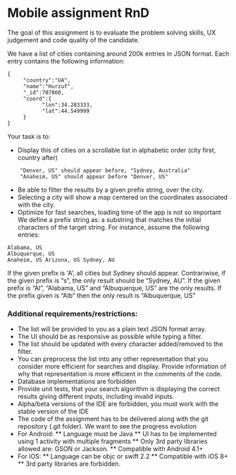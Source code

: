 # Mobile assignment RnD

The goal of this assignment is to evaluate the problem solving skills, UX judgement and code quality of the candidate.

We have a list of cities containing around 200k entries in JSON format. Each entry contains the following information:
```
{
     "country":"UA",
     "name":"Hurzuf",
     "_id":707860,
     "coord":{
           "lon":34.283333,
           "lat":44.549999
     }
}
```

Your task is to:

* Display this of cities on a scrollable list in alphabetic order (city first, country after)
```
    "Denver, US" should appear before, "Sydney, Australia"
    "Anaheim, US" should appear before "Denver, US"
```    
* Be able to filter the results by a given prefix string, over the city.
* Selecting a city will show a map centered on the coordinates associated with the city.
* Optimize for fast searches, loading time of the app is not so important
We define a prefix string as: a substring that matches the initial characters of the target string. For instance, assume the following entries:
```
Alabama, US
Albuquerque, US
Anaheim, US Arizona, US Sydney, AU
```
If the given prefix is 'A', all cities but Sydney should appear. Contrariwise, if the given prefix is “s”, the only result should be “Sydney, AU”.
If the given prefix is “Al”, “Alabama, US” and “Albuquerque, US” are the only results.
If the prefix given is “Alb” then the only result is “Albuquerque, US”

### Additional requirements/restrictions:
* The list will be provided to you as a plain text JSON format array.
* The UI should be as responsive as possible while typing a filter.
* The list should be updated with every character added/removed to the filter.
* You can preprocess the list into any other representation that you consider more efficient for searches and display. Provide information of why that representation is more efficient in the comments of the code.
* Database implementations are forbidden
* Provide unit tests, that your search algorithm is displaying the correct results giving different inputs, including invalid inputs.
* Alpha/beta versions of the IDE are forbidden, you must work with the stable version of the IDE
* The code of the assignment has to be delivered along with the git repository (.git folder). We want to see the progress evolution
* For Android:
** Language must be Java
** UI has to be implemented using 1 activity with multiple fragments
** Only 3rd party libraries allowed are: GSON or Jackson.
** Compatible with Android 4.1+
* For iOS:
** Language can be objc or swift 2.2
** Compatible with iOS 8+
** 3rd party libraries are forbidden.
